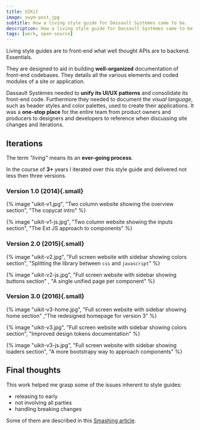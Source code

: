 ```yaml
---
title: UIKit
image: swym-post.jpg
subtitle: How a living style guide for Dassault Systèmes came to be.
description: How a living style guide for Dassault Systèmes came to be.
tags: [work, open-source]
---
```


Living style guides are to front-end what well thought APIs are to backend. Essentials.

They are designed to aid in building **well-organized** documentation of front-end codebases. They details all the various elements and coded modules of a site or application.

Dassault Systèmes needed to **unify its UI/UX patterns** and consolidate its front-end code. Furthermore they needed to document the _visual language_, such as header styles and color palettes, used to create their applications. It was a **one-stop place** for the entire team from product owners and producers to designers and developers to reference when discussing site changes and iterations.

## Iterations

The term _"living"_ means its an **ever-going process**.

In the course of **3+** years I iterated over this style guide and delivered not less then three versions.

### Version 1.0 (2014){.small}

{% image "uikit-v1.jpg", "Two column website showing the overview section", "The copycat intro" %}

{% image "uikit-v1-js.jpg", "Two column website showing the inputs section", "The Ext JS approach to components" %}

### Version 2.0 (2015){.small}

{% image "uikit-v2.jpg", "Full screen website with sidebar showing colors section", "Splitting the library between `css` and `javascript`" %}

{% image "uikit-v2-js.jpg", "Full screen website with sidebar showing buttons section" , "A single unified page per component" %}

### Version 3.0 (2016){.small}

{% image "uikit-v3-home.jpg", "Full screen website with sidebar showing home section" ,"The redesigned homepage for version 3" %}

{% image "uikit-v3.jpg", "Full screen website with sidebar showing colors section", "Improved design tokens documentation" %}

{% image "uikit-v3-js.jpg", "Full screen website with sidebar showing loaders section", "A more bootstrapy way to approach components" %}

## Final thoughts

This work helped me grasp some of the issues inherent to style guides:

- releasing to early
- not involving all parties
- handling breaking changes

Some of them are described in this [Smashing article](https://www.smashingmagazine.com/2016/05/creating-a-living-style-guide-case-study/).
